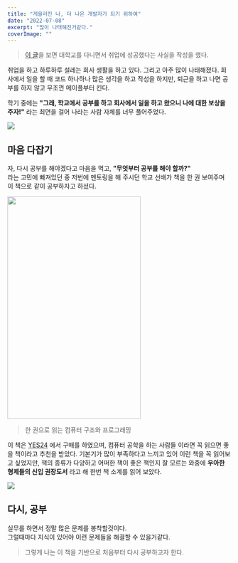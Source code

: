 ```yaml
---
title: "게을러진 나, 더 나은 개발자가 되기 위하여"
date: "2022-07-08"
excerpt: "많이 나태해진거같다."
coverImage: ""
---
```



> [이 글](https://velog.io/@vpdls1511/%EC%8A%A4%ED%83%80%ED%8A%B8%EC%97%85-%EC%B7%A8%EB%BD%80-%EC%84%B1%EA%B3%B5)을 보면 대학교를 다니면서 취업에 성공했다는 사실을 작성을 했다.

취업을 하고 하루하루 설레는 회사 생활을 하고 있다. 그리고 아주 많이 나태해졌다.
회사에서 일을 할 때 코드 하나하나 많은 생각을 하고 작성을 하지만, 퇴근을 하고 나면 공부를 하지 않고 무조껀 메이플부터 킨다.

학기 중에는 **"그래, 학교에서 공부를 하고 회사에서 일을 하고 왔으니 나에 대한 보상을 주자!"** 라는 최면을 걸어 나라는 사람 자체를 너무 풀어주었다.

![](https://velog.velcdn.com/images/vpdls1511/post/25ffe1e2-3711-4839-a589-f3f2b14922f9/image.gif)

## 마음 다잡기

자, 다시 공부를 해야겠다고 마음을 먹고, **"무엇부터 공부를 해야 할까?"**  
라는 고민에 빠져있던 중 저번에 멘토링을 해 주시던 학교 선배가 책을 한 권 보여주며 이 책으로 같이 공부하자고 하셨다.

<img src="https://velog.velcdn.com/images/vpdls1511/post/b0a45659-fe93-4a29-9e5d-670572a9aed9/image.jpg" width="300px" height="500px"/>

> 한 권으로 읽는 컴퓨터 구조와 프로그래밍

이 책은 [YES24](http://www.yes24.com/Product/Goods/98997716) 에서 구매를 하였으며, 컴퓨터 공학을 하는 사람들 이라면 꼭 읽으면 좋을 책이라고 추천을 받았다.
기본기가 많이 부족하다고 느끼고 있어 이런 책을 꼭 읽어보고 싶었지만, 책의 종류가 다양하고 어떠한 책이 좋은 책인지 잘 모르는 와중에 **우아한 형제들의 신입 권장도서** 라고 해 한번 책 소계를 읽어 보았다.

![](https://velog.velcdn.com/images/vpdls1511/post/b4bbd6e4-e757-4a24-89b6-cb25d9373edb/image.png)


## 다시, 공부

실무를 하면서 정말 많은 문제를 봉착할것이다.  
그럴때마다 지식이 있어야 이런 문제들을 해결할 수 있을거같다.

> 그렇게 나는 이 책을 기반으로 처음부터 다시 공부하고자 한다.
